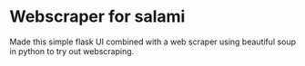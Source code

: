 # Webscraper for salami

Made this simple flask UI combined with a web scraper using beautiful soup in python to try out webscraping.
